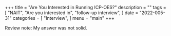 +++
title = "Are You Interested in Running ICP-OES?"
description = ""
tags = [
    "NAIT",
    "Are you interested in",
    "follow-up interview",
]
date = "2022-005-31"
categories = [
    "Interview",
]
menu = "main"
+++

Review note: My answer was not solid.